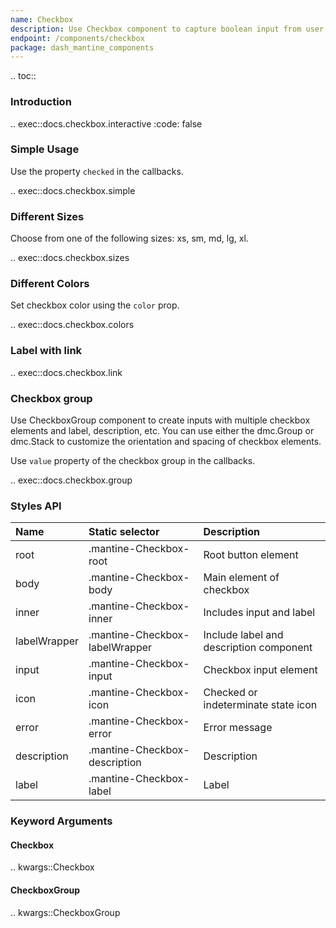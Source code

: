 ```yaml
---
name: Checkbox
description: Use Checkbox component to capture boolean input from user.
endpoint: /components/checkbox
package: dash_mantine_components
---
```


.. toc::

### Introduction

.. exec::docs.checkbox.interactive
    :code: false

### Simple Usage

Use the property `checked` in the callbacks.

.. exec::docs.checkbox.simple

### Different Sizes

Choose from one of the following sizes: xs, sm, md, lg, xl.

.. exec::docs.checkbox.sizes

### Different Colors

Set checkbox color using the `color` prop.

.. exec::docs.checkbox.colors

### Label with link

.. exec::docs.checkbox.link

### Checkbox group

Use CheckboxGroup component to create inputs with multiple checkbox elements and label, description, etc. You can use either
the dmc.Group or dmc.Stack to customize the orientation and spacing of checkbox elements.

Use `value` property of the checkbox group in the callbacks.

.. exec::docs.checkbox.group

### Styles API

| Name         | Static selector                | Description                             |
|:-------------|:-------------------------------|:----------------------------------------|
| root         | .mantine-Checkbox-root         | Root button element                     |
| body         | .mantine-Checkbox-body         | Main element of checkbox                |
| inner        | .mantine-Checkbox-inner        | Includes input and label                |
| labelWrapper | .mantine-Checkbox-labelWrapper | Include label and description component |
| input        | .mantine-Checkbox-input        | Checkbox input element                  |
| icon         | .mantine-Checkbox-icon         | Checked or indeterminate state icon     |
| error        | .mantine-Checkbox-error        | Error message                           |
| description  | .mantine-Checkbox-description  | Description                             |
| label        | .mantine-Checkbox-label        | Label                                   |

### Keyword Arguments

#### Checkbox

.. kwargs::Checkbox

#### CheckboxGroup

.. kwargs::CheckboxGroup
